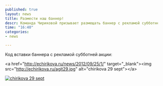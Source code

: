 ```yaml
---
published: true
layout: news
title: Размести наш баннер!
descr: Команда Чириковой призывает размещать баннер с рекламой субботней кампании по агитации Химок
time: "16:40"
categories:
- news

---
```


Код вставки баннера с рекламой субботней акции:

&lt;a href=&quot;http://echirikova.ru/news/2012/09/25/1/&quot; target=&quot;_blank&quot;&gt;&lt;img src=&quot;http://echirikova.ru/agit29.jpg&quot; alt=&quot;chirikova 29 sept&quot;&gt;&lt;/a&gt;

<a href="http://echirikova.ru/news/2012/09/25/1/" target="_blank"><img src="http://echirikova.ru/agit29.jpg" alt="chirikova 29 sept" /></a>
